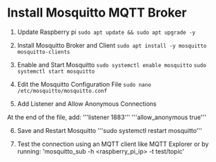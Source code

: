 # Install Mosquitto MQTT Broker
1. Update Raspberry pi
```sudo apt update && sudo apt upgrade -y```

3. Install Mosquitto Broker and Client
```sudo apt install -y mosquitto mosquitto-clients```

4. Enable and Start Mosquitto
```sudo systemctl enable mosquitto```
```sudo systemctl start mosquitto```

5. Edit the Mosquitto Configuration File
```sudo nano /etc/mosquitto/mosquitto.conf```

6. Add Listener and Allow Anonymous Connections

At the end of the file, add:
'''listener 1883'''
'''allow_anonymous true'''

6. Save and Restart Mosquitto
'''sudo systemctl restart mosquitto'''

7. Test the connection using an MQTT client like MQTT Explorer or by running:
'mosquitto_sub -h <raspberry_pi_ip> -t test/topic'
